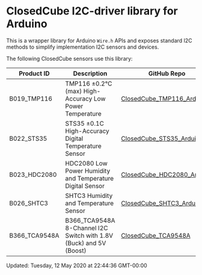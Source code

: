 ClosedCube I2C-driver library for Arduino
=================================================================

This is a wrapper library for Arduino <code>Wire.h</code> APIs and exposes standard I2C methods to simplify implementation I2C sensors and devices.

The following ClosedCube sensors use this library:

| Product ID  | Description | GitHub Repo   | 
| ------------| ----------- | ------------- |
| B019_TMP116 | TMP116 ±0.2°C (max) High-Accuracy Low Power Temperature | [ClosedCube_TMP116_Arduino](https://github.com/closedcube/ClosedCube_TMP116_Arduino) |
| B022_STS35  | STS35 ±0.1C High-Accuracy Digital Temperature Sensor | [ClosedCube_STS35_Arduino](https://github.com/closedcube/ClosedCube_STS35_Arduino)
| B023_HDC2080  | HDC2080 Low Power Humidity and Temperature Digital Sensor  | [ClosedCube_HDC2080_Arduino](https://github.com/closedcube/ClosedCube_HDC2080_Arduino)
| B026_SHTC3  | SHTC3 Humidity and Temperature Sensor | [ClosedCube_SHTC3_Arduino](https://github.com/closedcube/ClosedCube_SHTC3_Arduino)
| B366_TCA9548A | B366_TCA9548A 8-Channel I2C Switch with 1.8V (Buck) and 5V (Boost) | [ClosedCube_TCA9548A](https://github.com/closedcube/ClosedCube_TCA9548A_Arduino)


Updated: Tuesday, 12 May 2020 at 22:44:36 GMT-00:00
